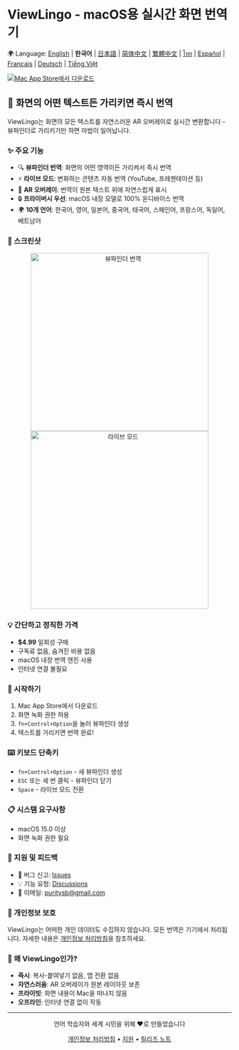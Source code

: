 # ViewLingo - macOS용 실시간 화면 번역기

🌍 Language: [English](../README.md) | **한국어** | [日本語](README-ja.md) | [简体中文](README-zh-Hans.md) | [繁體中文](README-zh-Hant.md) | [ไทย](README-th.md) | [Español](README-es.md) | [Français](README-fr.md) | [Deutsch](README-de.md) | [Tiếng Việt](README-vi.md)

[![Mac App Store에서 다운로드](https://developer.apple.com/app-store/marketing/guidelines/images/badge-download-on-the-mac-app-store.svg)](https://apps.apple.com/app/viewlingo)

## 🎯 화면의 어떤 텍스트든 가리키면 즉시 번역

ViewLingo는 화면의 모든 텍스트를 자연스러운 AR 오버레이로 실시간 변환합니다 - 뷰파인더로 가리키기만 하면 마법이 일어납니다.

### ✨ 주요 기능
- 🔍 **뷰파인더 번역**: 화면의 어떤 영역이든 가리켜서 즉시 번역
- ⚡ **라이브 모드**: 변화하는 콘텐츠 자동 번역 (YouTube, 프레젠테이션 등)
- 🎨 **AR 오버레이**: 번역이 원본 텍스트 위에 자연스럽게 표시
- 🔒 **프라이버시 우선**: macOS 내장 모델로 100% 온디바이스 번역
- 🌍 **10개 언어**: 한국어, 영어, 일본어, 중국어, 태국어, 스페인어, 프랑스어, 독일어, 베트남어

### 📸 스크린샷

<p align="center">
  <img src="images/viewfinder-demo.png" width="400" alt="뷰파인더 번역">
  <img src="images/live-mode.png" width="400" alt="라이브 모드">
</p>

### 💡 간단하고 정직한 가격
- **$4.99** 일회성 구매
- 구독료 없음, 숨겨진 비용 없음
- macOS 내장 번역 엔진 사용
- 인터넷 연결 불필요

### 🚀 시작하기
1. Mac App Store에서 다운로드
2. 화면 녹화 권한 허용
3. `fn+Control+Option`을 눌러 뷰파인더 생성
4. 텍스트를 가리키면 번역 완료!

### ⌨️ 키보드 단축키
- `fn+Control+Option` - 새 뷰파인더 생성
- `ESC` 또는 세 번 클릭 - 뷰파인더 닫기
- `Space` - 라이브 모드 전환

### 📋 시스템 요구사항
- macOS 15.0 이상
- 화면 녹화 권한 필요

### 📮 지원 및 피드백
- 🐛 버그 신고: [Issues](https://github.com/puritysb/ViewLingo/issues)
- 💡 기능 요청: [Discussions](https://github.com/puritysb/ViewLingo/discussions)
- 📧 이메일: puritysb@gmail.com

### 🔐 개인정보 보호
ViewLingo는 어떠한 개인 데이터도 수집하지 않습니다. 모든 번역은 기기에서 처리됩니다. 자세한 내용은 [개인정보 처리방침](PRIVACY-ko.md)을 참조하세요.

### 🌟 왜 ViewLingo인가?
- **즉시**: 복사-붙여넣기 없음, 앱 전환 없음
- **자연스러움**: AR 오버레이가 원본 레이아웃 보존
- **프라이빗**: 화면 내용이 Mac을 떠나지 않음
- **오프라인**: 인터넷 연결 없이 작동

---

<p align="center">
언어 학습자와 세계 시민을 위해 ❤️로 만들었습니다
</p>

<p align="center">
  <a href="PRIVACY-ko.md">개인정보 처리방침</a> •
  <a href="SUPPORT-ko.md">지원</a> •
  <a href="https://github.com/puritysb/ViewLingo/releases">릴리즈 노트</a>
</p>